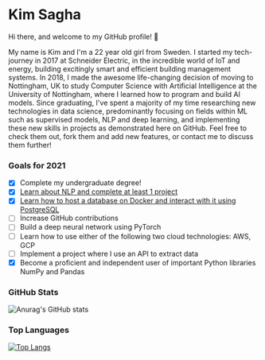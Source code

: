 # **Kim Sagha**


Hi there, and welcome to my GitHub profile! 👋

My name is Kim and I'm a 22 year old girl from Sweden. I started my tech-journey in 2017 at Schneider Electric, in the incredible world of IoT and energy, building excitingly smart and efficient building management systems. In 2018, I made the awesome life-changing decision of moving to Nottingham, UK to study Computer Science with Artificial Intelligence at the University of Nottingham, where I learned how to program and build AI models. Since graduating, I've spent a majority of my time researching new technologies in data science, predominantly focusing on fields within ML such as supervised models, NLP and deep learning, and implementing these new skills in projects as demonstrated here on GitHub. Feel free to check them out, fork them and add new features, or contact me to discuss them further!

### Goals for 2021
- [x] Complete my undergraduate degree!
- [x] [Learn about NLP and complete at least 1 project](https://github.com/kimsagha/NLP_Sentiment_Analysis)
- [x] [Learn how to host a database on Docker and interact with it using PostgreSQL](https://github.com/kimsagha/DB_Transaction_analysis)
- [ ] Increase GitHub contributions
- [ ] Build a deep neural network using PyTorch
- [ ] Learn how to use either of the following two cloud technologies: AWS, GCP
- [ ] Implement a project where I use an API to extract data
- [x] Become a proficient and independent user of important Python libraries NumPy and Pandas

### GitHub Stats
![Anurag's GitHub stats](https://github-readme-stats.vercel.app/api?username=kimsagha&hide=issues,stars&theme=graywhite)

### Top Languages
[![Top Langs](https://github-readme-stats.vercel.app/api/top-langs/?username=kimsagha&layout=compact&title_color=000000)](https://github.com/anuraghazra/github-readme-stats)
<!--
https://github.com/codeSTACKr/codeSTACKr
-->
